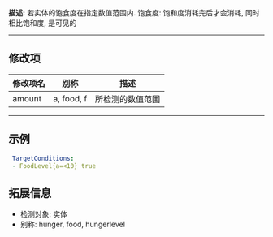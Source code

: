 **描述:** 若实体的饱食度在指定数值范围内.
饱食度: 饱和度消耗完后才会消耗, 同时相比饱和度, 是可见的

---

修改项
---

| 修改项名  | 别称           | 描述                      |
| --------- | -------------- | ------------------------- |
| amount | a, food, f | 所检测的数值范围 |

---

示例
---

```yaml
 TargetConditions:
 - FoodLevel{a=<10} true
```

拓展信息
---

- 检测对象: 实体
- 别称: hunger, food, hungerlevel